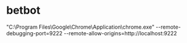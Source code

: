 # betbot
"C:\Program Files\Google\Chrome\Application\chrome.exe"  --remote-debugging-port=9222 --remote-allow-origins=http://localhost:9222
